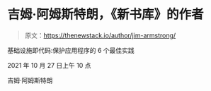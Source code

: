 # 吉姆·阿姆斯特朗，《新书库》的作者

> 原文：<https://thenewstack.io/author/jim-armstrong/>

基础设施即代码:保护应用程序的 6 个最佳实践

2021 年 10 月 27 日上午 10 点

吉姆·阿姆斯特朗